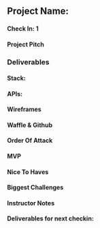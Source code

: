 ## Project Name:

#### Check In: 1

#### Project Pitch

### Deliverables

#### Stack:

#### APIs:

#### Wireframes

#### Waffle & Github

#### Order Of Attack

#### MVP

#### Nice To Haves

#### Biggest Challenges

#### Instructor Notes

#### Deliverables for next checkin:
